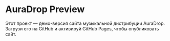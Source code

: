 # AuraDrop Preview

Этот проект — демо-версия сайта музыкальной дистрибуции AuraDrop. Загрузи его на GitHub и активируй GitHub Pages, чтобы опубликовать сайт.